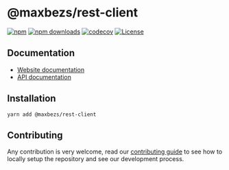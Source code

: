 # @maxbezs/rest-client

[![npm](https://img.shields.io/npm/v/@maxbezs/rest-client)](https://www.npmjs.com/package/@maxbezs/rest-client)
[![npm downloads](https://img.shields.io/npm/dm/@maxbezs/rest-client)](https://www.npmjs.com/package/@maxbezs/rest-client)
[![codecov](https://img.shields.io/codecov/c/github/accounts-js/accounts)](https://codecov.io/gh/accounts-js/accounts)
[![License](https://img.shields.io/github/license/accounts-js/accounts)](https://github.com/accounts-js/accounts/blob/master/LICENSE)

## Documentation

- [Website documentation](https://www.accountsjs.com/docs/transports/rest-client)
- [API documentation](https://www.accountsjs.com/docs/api/rest-client/globals)

## Installation

```
yarn add @maxbezs/rest-client
```

## Contributing

Any contribution is very welcome, read our [contributing guide](https://github.com/accounts-js/accounts/blob/master/CONTRIBUTING.md) to see how to locally setup the repository and see our development process.
